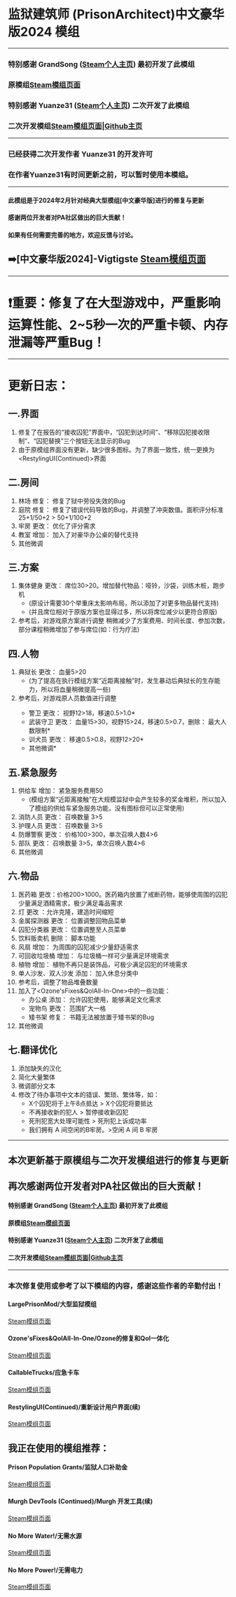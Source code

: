 # 监狱建筑师 (PrisonArchitect)中文豪华版2024 模组
***
### **特别感谢 GrandSong ([Steam个人主页](https://steamcommunity.com/id/grandsong/)) 最初开发了此模组**
### **原模组[Steam模组页面](https://steamcommunity.com/sharedfiles/filedetails/?id=821415114)**
### **特别感谢 Yuanze31 ([Steam个人主页](https://steamcommunity.com/id/yuanze31/)) 二次开发了此模组**
### **二次开发模组[Steam模组页面](https://steamcommunity.com/sharedfiles/filedetails/?id=2895128242)|[Github主页](https://github.com/yuanze31/All-in-One-Deluxe)**
***
### 已经获得二次开发作者 Yuanze31 的开发许可
### 在作者Yuanze31有时间更新之前，可以暂时使用本模组。
***
#### 此模组是于**2024年2月**针对经典大型模组[中文豪华版]进行的修复与更新
#### 感谢两位开发者对PA社区做出的巨大贡献！
#### 如果有任何需要完善的地方，欢迎反馈与讨论。
## ➡️[中文豪华版2024]-Vigtigste [Steam模组页面]()
***
# ❗重要：修复了在大型游戏中，严重影响运算性能、2~5秒一次的严重卡顿、内存泄漏等严重Bug！
***
# 更新日志：
## 一.界面
1. 修复了在报告的“接收囚犯”界面中，“囚犯到达时间”、“移除囚犯接收限制”、“囚犯替换”三个按钮无法显示的Bug
2. 由于原模组界面没有更新，缺少很多图标。为了界面一致性，统一更换为<RestylingUI(Continued)>界面

## 二.房间
1. 林场 修复： 修复了狱中劳役失效的Bug
2. 庭院 修复： 修复了错误代码导致的Bug，并调整了冲突数值。面积评分标准 25+1/50+2 > 50+1/100+2
3. 牢房 更改： 优化了评分需求
4. 教室 增加： 加入了对豪华办公桌的替代支持
5. 其他微调

## 三.方案
1. 集体健身 更改： 席位30>20。增加替代物品：哑铃，沙袋，训练木桩，跑步机
    - (原设计需要30个举重床太影响布局，所以添加了对更多物品替代支持)
    - (并且席位相对于原版方案也显得过多，所以将席位减少以更符合原版)
2. 参考<LargePrisonMod>后，对游戏原方案进行调整
 稍微减少了方案费用、时间长度、参加次数，部分课程稍微增加了参与席位(如：行为疗法)

## 四.人物
1. 典狱长 更改： 血量5>20
    - (为了提高在执行模组方案“近距离接触”时，发生暴动后典狱长的生存能力，所以将血量稍微提高一些)
2. 参考<LargePrisonMod>后，对游戏原人员数值进行调整
    - 警卫 更改： 视野12>18，移速0.5>1.0*
    - 武装守卫 更改： 血量15>30，视野15>24，移速0.5>0.7，删除： 最大人数限制*
    - 训犬员 更改： 移速0.5>0.8，视野12>20*
    - 其他微调*

## 五.紧急服务
1. 供给车 增加： 紧急服务费用50
    - (模组方案“近距离接触”在大规模监狱中会产生较多的奖金堆积，所以加入了<CallableTrucks>模组的供给车紧急服务功能，没有图标但可以正常使用)
2. 消防人员 更改： 召唤数量 3>5
3. 护理人员 更改： 召唤数量 3>5
4. 防爆警察 更改： 价格100>300，单次召唤人数4>6
5. 部队 更改： 召唤数量 3>5，单次召唤人数4>6
6. 其他微调

## 六.物品
1. 医药箱 更改：价格200>1000。医药箱内放置了戒断药物，能够使周围的囚犯少量满足酒精需求，极少满足毒品需求
2. 灯 更改 ：允许克隆，建造时间缩短
3. 金属探测器 更改： 位置调整回物品菜单
4. 囚犯分类器 更改： 位置调整至人员菜单
5. 饮料贩卖机 删除： 脚本功能
6. 风扇 增加： 为周围的囚犯减少少量舒适需求
7. 可回收垃圾桶 增加： 与垃圾桶一样可少量满足环境需求
8. 植物 增加： 植物不再只是装饰品，可极少满足囚犯的环境需求
9. 单人沙发、双人沙发 添加： 加入休息分类中
10. 参考<LargePrisonMod>后，调整了物品堆叠数量
11. 加入了<Ozone'sFixes&QolAll-In-One>中的一些功能：
    - 办公桌 添加： 允许囚犯使用，能够满足文化需求
    - 宠物鸟 更改： 范围扩大一格
    - 矮书架 修复： 书籍无法被放置于矮书架的Bug
12. 其他微调

## 七.翻译优化
1. 添加缺失的汉化
2. 简化大量繁体
3. 微调部分文本
4. 修改了待办事项中文本的错误、繁琐、繁体等，如：
    - X个囚犯将于上午8点抵达 > X个囚犯将要抵达
    - 不再接收新的犯人 > 暂停接收新囚犯
    - 死刑犯宽大处理可能性 > 死刑犯上诉成功率
    - 我们拥有 A 间空闲的B牢房。>空闲 A 间 B 牢房
***
## 本次更新基于原模组与二次开发模组进行的修复与更新
## 再次感谢两位开发者对PA社区做出的巨大贡献！

#### **特别感谢 GrandSong ([Steam个人主页](https://steamcommunity.com/id/grandsong/)) 最初开发了此模组**
#### **原模组[Steam模组页面](https://steamcommunity.com/sharedfiles/filedetails/?id=821415114)**
#### **特别感谢 Yuanze31 ([Steam个人主页](https://steamcommunity.com/id/yuanze31/)) 二次开发了此模组**
#### **二次开发模组[Steam模组页面](https://steamcommunity.com/sharedfiles/filedetails/?id=2895128242)|[Github主页](https://github.com/yuanze31/All-in-One-Deluxe)**
***
### 本次修复使用或参考了以下模组的内容，感谢这些作者的辛勤付出！
#### LargePrisonMod/大型监狱模组
[Steam模组页面](https://steamcommunity.com/sharedfiles/filedetails/?id=359636985)
#### Ozone'sFixes&QolAll-In-One/Ozone的修复和Qol一体化
[Steam模组页面](https://steamcommunity.com/sharedfiles/filedetails/?id=2978340955)
#### CallableTrucks/应急卡车
[Steam模组页面](https://steamcommunity.com/sharedfiles/filedetails/?id=1632394574)
#### RestylingUI(Continued)/重新设计用户界面(续)
[Steam模组页面](https://steamcommunity.com/sharedfiles/filedetails/?id=3009547076)

## 我正在使用的模组推荐：

#### Prison Population Grants/监狱人口补助金

[Steam模组页面](https://steamcommunity.com/sharedfiles/filedetails/?id=227085867)

#### Murgh DevTools (Continued)/Murgh 开发工具(续)

[Steam模组页面](https://steamcommunity.com/sharedfiles/filedetails/?id=3019052572)

#### No More Water!/无需水源

[Steam模组页面](https://steamcommunity.com/sharedfiles/filedetails/?id=2514307311)

#### No More Power!/无需电力

[Steam模组页面](https://steamcommunity.com/sharedfiles/filedetails/?id=2514307414)


